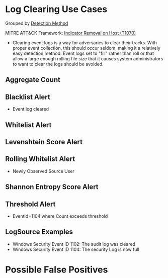# Log Clearing Use Cases

Grouped by [Detection Method](/Detection-Methods.md)

MITRE ATT&CK Framework: [Indicator Removal on Host (T1070)](https://attack.mitre.org/techniques/T1070/)

- Clearing event logs is a way for adversaries to clear their tracks. With proper event collection, this should occur seldom, making it a relatively easy detection method. Event logs set to "fill" rather than roll or that allow a large enough rolling file size that it causes system administrators to want to clear the logs should be avoided.


## Aggregate Count


## Blacklist Alert
- Event log cleared

## Whitelist Alert


## Levenshtein Score Alert



## Rolling Whitelist Alert
- Newly Observed Source User


## Shannon Entropy Score Alert


## Threshold Alert
- EventId=1104 where Count exceeds threshold


## LogSource Examples
- Windows Security Event ID 1102: The audit log was cleared
- Windows Security Event ID 1104: The security Log is now full


# Possible False Positives
